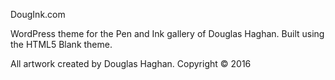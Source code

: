 DougInk.com

WordPress theme for the Pen and Ink gallery of Douglas Haghan. Built using the HTML5 Blank theme.

All artwork created by Douglas Haghan. Copyright &copy; 2016